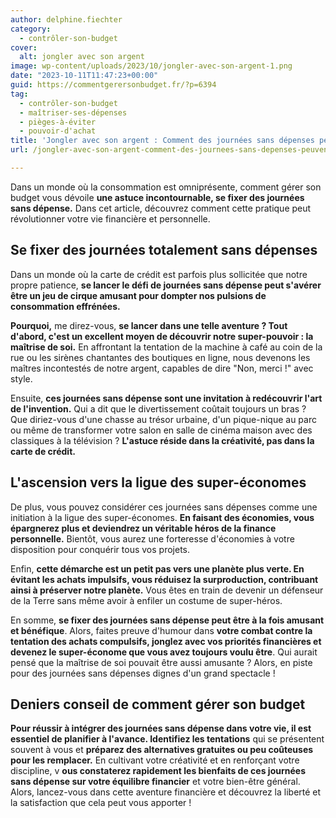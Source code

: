 ```yaml
---
author: delphine.fiechter
category:
  - contrôler-son-budget
cover:
  alt: jongler avec son argent
image: wp-content/uploads/2023/10/jongler-avec-son-argent-1.png
date: "2023-10-11T11:47:23+00:00"
guid: https://commentgerersonbudget.fr/?p=6394
tag:
  - contrôler-son-budget
  - maîtriser-ses-dépenses
  - pièges-à-éviter
  - pouvoir-d'achat
title: 'Jongler avec son argent : Comment des journées sans dépenses peuvent transformer votre vie financière !'
url: /jongler-avec-son-argent-comment-des-journees-sans-depenses-peuvent-transformer-votre-vie-financiere/

---
```

Dans un monde où la consommation est omniprésente, comment gérer son budget vous dévoile **une astuce incontournable, se fixer des journées sans dépense.** Dans cet article, découvrez comment cette pratique peut révolutionner votre vie financière et personnelle.

## Se fixer des journées totalement sans dépenses

Dans un monde où la carte de crédit est parfois plus sollicitée que notre propre patience, **se lancer le défi de journées sans dépense peut s'avérer être un jeu de cirque amusant pour dompter nos pulsions de consommation effrénées.**

**Pourquoi,** me direz-vous, **se lancer dans une telle aventure ? Tout d'abord, c'est un excellent moyen de découvrir notre super-pouvoir : la maîtrise de soi.** En affrontant la tentation de la machine à café au coin de la rue ou les sirènes chantantes des boutiques en ligne, nous devenons les maîtres incontestés de notre argent, capables de dire "Non, merci !" avec style.

Ensuite, **ces journées sans dépense sont une invitation à redécouvrir l'art de l'invention.** Qui a dit que le divertissement coûtait toujours un bras ? Que diriez-vous d'une chasse au trésor urbaine, d'un pique-nique au parc ou même de transformer votre salon en salle de cinéma maison avec des classiques à la télévision ? **L'astuce réside dans la créativité, pas dans la carte de crédit.**

## L'ascension vers la ligue des super-économes

De plus, vous pouvez considérer ces journées sans dépenses comme une initiation à la ligue des super-économes. **En faisant des économies, vous épargnerez plus et deviendrez un véritable héros de la finance personnelle.** Bientôt, vous aurez une forteresse d'économies à votre disposition pour conquérir tous vos projets.

Enfin, **cette démarche est un petit pas vers une planète plus verte. En évitant les achats impulsifs, vous réduisez la surproduction, contribuant ainsi à préserver notre planète.** Vous êtes en train de devenir un défenseur de la Terre sans même avoir à enfiler un costume de super-héros.

En somme, **se fixer des journées sans dépense peut être à la fois amusant et bénéfique**. Alors, faites preuve d'humour dans **votre combat contre la tentation des achats compulsifs, jonglez avec vos priorités financières et devenez le super-économe que vous avez toujours voulu être**. Qui aurait pensé que la maîtrise de soi pouvait être aussi amusante ? Alors, en piste pour des journées sans dépenses dignes d'un grand spectacle !

## Deniers conseil de comment gérer son budget

**Pour réussir à intégrer des journées sans dépense dans votre vie, il est essentiel de planifier à l'avance. Identifiez les tentations** qui se présentent souvent à vous et **préparez des alternatives gratuites ou peu coûteuses pour les remplacer.** En cultivant votre créativité et en renforçant votre discipline, v **ous constaterez rapidement les bienfaits de ces journées sans dépense sur votre équilibre financier** et votre bien-être général. Alors, lancez-vous dans cette aventure financière et découvrez la liberté et la satisfaction que cela peut vous apporter !
